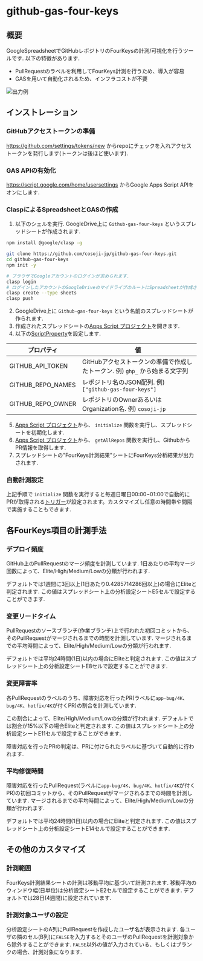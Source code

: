 # github-gas-four-keys
## 概要
GoogleSpreadsheetでGitHubレポジトリのFourKeysの計測/可視化を行うツールです.
以下の特徴があります.
- PullRequestのラベルを利用してFourKeys計測を行うため、導入が容易
- GASを用いて自動化されるため、インフラコストが不要

![出力例](img/example.png)

## インストレーション
### GitHubアクセストークンの準備
https://github.com/settings/tokens/new からrepoにチェックを入れアクセストークンを発行します(トークンは後ほど使います).

### GAS APIの有効化
https://script.google.com/home/usersettings からGoogle Apps Script APIをオンにします.

### ClaspによるSpreadsheetとGASの作成

1. 以下のシェルを実行. GoogleDrive上に `Github-gas-four-keys` というスプレッドシートが作成されます.
```sh
npm install @google/clasp -g

git clone https://github.com/cosoji-jp/github-gas-four-keys.git
cd github-gas-four-keys
npm init -y

# ブラウザでGoogleアカウントのログインが求められます.
clasp login
# ログインしたアカウントのGoogleDriveのマイドライブのルートにSpreadsheetが作成されます.
clasp create --type sheets
clasp push
```

2. GoogleDrive上に `Github-gas-four-keys` という名前のスプレッドシートが作られます.
3. 作成されたスプレッドシートの[Apps Script プロジェクト](https://developers.google.com/apps-script/guides/projects?hl=ja#create-from-docs-sheets-slides)を開きます.
4. 以下の[ScriptProperty](https://developers.google.com/apps-script/guides/properties?hl=ja#add_script_properties)を設定します.

|プロパティ|値|
|----|----|
|GITHUB_API_TOKEN|GitHubアクセストークンの準備で作成したトークン. 例) `ghp_` から始まる文字列 |
|GITHUB_REPO_NAMES|レポジトリ名のJSON配列. 例) `["github-gas-four-keys"]`|
|GITHUB_REPO_OWNER|レポジトリのOwnerあるいはOrganization名. 例) `cosoji-jp`|

5. [Apps Script プロジェクト](https://developers.google.com/apps-script/guides/projects?hl=ja#create-from-docs-sheets-slides)から、 `initialize` 関数を実行し、スプレッドシートを初期化します.
6. [Apps Script プロジェクト](https://developers.google.com/apps-script/guides/projects?hl=ja#create-from-docs-sheets-slides)から、 `getAllRepos` 関数を実行し、GithubからPR情報を取得します.
7. スプレッドシートの"FourKeys計測結果"シートにFourKeys分析結果が出力されます.

### 自動計測設定
上記手順で `initialize` 関数を実行すると毎週日曜日00:00~01:00で自動的にPRが取得される[トリガー](https://developers.google.com/apps-script/guides/triggers/installable?hl=ja#time-driven_triggers)が設定されます。カスタマイズし任意の時間帯や間隔で実施することもできます.


## 各FourKeys項目の計測手法
### デプロイ頻度
GitHub上のPullRequestのマージ頻度を計測しています.
1日あたりの平均マージ回数によって、Elite/High/Medium/Lowの分類が行われます.

デフォルトでは1週間に3回以上(1日あたり0.4285714286回以上)の場合にEliteと判定されます.
この値はスプレッドシート上の分析設定シートE5セルで設定することができます.

### 変更リードタイム
PullRequestのソースブランチ(作業ブランチ)上で行われた初回コミットから、そのPullRequestがマージされるまでの時間を計測しています.
マージされるまでの平均時間によって、Elite/High/Medium/Lowの分類が行われます.

デフォルトでは平均24時間(1日)以内の場合にEliteと判定されます.
この値はスプレッドシート上の分析設定シートE8セルで設定することができます.

### 変更障害率
各PullRequestのラベルのうち、障害対応を行ったPR(ラベルに`app-bug/4K`、`bug/4K`、`hotfix/4K`が付くPR)の割合を計測しています.

この割合によって、Elite/High/Medium/Lowの分類が行われます.
デフォルトでは割合が15%以下の場合Eliteと判定されます.
この値はスプレッドシート上の分析設定シートE11セルで設定することができます.

障害対応を行ったPRの判定は、PRに付けられたラベルに基づいて自動的に行われます.

### 平均修復時間
障害対応を行ったPullRequest(ラベルに`app-bug/4K`、`bug/4K`、`hotfix/4K`が付くPR)の初回コミットから、そのPullRequestがマージされるまでの時間を計測しています.
マージされるまでの平均時間によって、Elite/High/Medium/Lowの分類が行われます.

デフォルトでは平均24時間(1日)以内の場合にEliteと判定されます.
この値はスプレッドシート上の分析設定シートE14セルで設定することができます.

## その他のカスタマイズ
### 計測範囲
FourKeys計測結果シートの計測は移動平均に基づいて計測されます.
移動平均のウィンドウ幅(日単位)は分析設定シートE2セルで設定することができます.
デフォルトでは28日(4週間)に設定されています.

### 計測対象ユーザの設定
分析設定シートのA列にPullRequestを作成したユーザ名が表示されます.
各ユーザの隣のセル(B列)に`FALSE`を入力するとそのユーザのPullRequestを計測対象から除外することができます.
`FALSE`以外の値が入力されている、もしくはブランクの場合、計測対象になります.

